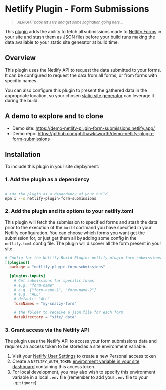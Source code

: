 # Netlify Plugin - Form Submissions

> *<sub>ALRIGHT babe let's try and get some pagination going here...</sub>*


This [plugin](https://www.netlify.com/build/plugins-beta?utm_source=github&utm_medium=plugin-formsubmissions-pnh&utm_campaign=devex) adds the ability to fetch all submissions made to [Netlify Forms](https://www.netlify.com/products/forms/?utm_source=github&utm_medium=plugin-formsubmissions-pnh&utm_campaign=devex) in your site and stash them as JSON files before your build runs making the data available to your static site generator at build time.

## Overview

This plugin uses the Netlify API to request the data submitted to your forms. It can be configured to request the data from all forms, or from forms with specific names.

You can also configure this plugin to present the gathered data in the appropriate location, so your chosen [static site generator](https://www.netlify.com/blog/2020/04/14/what-is-a-static-site-generator-and-3-ways-to-find-the-best-one/?utm_source=github&utm_medium=plugin-formsubmissions-pnh&utm_campaign=devex) can leverage it during the build.


## A demo to explore and to clone

- Demo site: https://demo-netlify-plugin-form-submissions.netlify.app/
- Demo repo: https://github.com/philhawksworth/demo-netlify-plugin-form-submissions


## Installation

To include this plugin in your site deployment:


### 1. Add the plugin as a dependency

```bash

# Add the plugin as a dependency of your build
npm i --s netlify-plugin-form-submissions

```


### 2. Add the plugin and its options to your netlify.toml

This plugin will fetch the submission to specified forms and stash the data prior to the execution of the `build` command you have specified in your Netlify configuration. You can choose which forms you want get the submission for, or just get them all by adding some config in the `netlify.toml` config file. The plugin will discover all the form present in your site.


```toml
# Config for the Netlify Build Plugin: netlify-plugin-form-submissions
[[plugins]]
  package = "netlify-plugin-form-submissions"

  [plugins.inputs]
    # Get submissions for specific forms
    # e.g. "form-name"
    # e.g. ["form-name-1", "form-name-2"]
    # e.g. "ALL"
    # default: "ALL"
    formNames = "my-snazzy-form"

    # the folder to receive a json file for each form
    dataDirectory = "site/_data"

```

### 3. Grant access via the Netlify API

The plugin uses the Netlify API to access your form submissions data and requires an access token to be stored as a site environment variable.

1. Visit your [Netlify User Settings](https://app.netlify.com/user/applications?utm_source=github&utm_medium=plugin-formsubmissions-pnh&utm_campaign=devex ) to create a new Personal access token
2. Create a `NETLIFY_AUTH_TOKEN` [environment variable in your site dashboard](https://docs.netlify.com/configure-builds/environment-variables/?utm_source=github&utm_medium=plugin-formsubmissions-pnh&utm_campaign=devex#declare-variables) containing this access token.
3. For local development, you may also wish to specify this environment variable in a local `.env` file (remember to add your `.env` file to your `.gitignore`)

